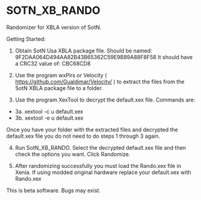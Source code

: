 # SOTN_XB_RANDO
Randomizer for XBLA version of SotN.

Getting Started:
1. Obtain SotN Usa XBLA package file. Should be named: 9F2DAA064D494AA82B43B65362C59E9B89A88F8F58
It should have a CRC32 value of: CBC68CD8

2. Use the program wxPirs or Velocity ( https://github.com/Gualdimar/Velocity/ ) to extract the files from the SotN XBLA package file to a folder.

3. Use the program XexTool to decrypt the default.xex file. Commands are:
* 3a. xextool -c u default.xex
* 3b. xextool -e u default.xex

Once you have your folder with the extracted files and decrypted the default.xex file you do not need to do steps 1 through 3 again.

4. Run SotN_XB_RANDO. Select the decrypted default.xex file and then check the options you want. Click Randomize. 

5. After randomizing successfully you must load the Rando.xex file in Xenia. If using modded original hardware replace your default.xex with Rando.xex

This is beta software. Bugs may exist.
